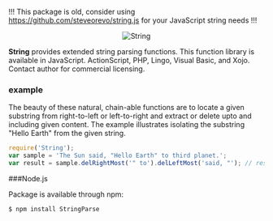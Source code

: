 !!! This package is old, consider using https://github.com/steveorevo/string.js for your JavaScript string needs !!!

<p align="center">
  <img src="https://raw.github.com/serverpress/String/master/logo.png" alt="String" />
</p>

**String** provides extended string parsing functions. This function library is available in JavaScript. ActionScript, PHP, Lingo, Visual Basic, and Xojo. Contact author for commercial licensing.

### example
The beauty of these natural, chain-able functions are to locate a given substring from right-to-left or left-to-right and extract or delete upto and including given content. The example illustrates isolating the substring "Hello Earth" from the given string.

```javascript
require('String');
var sample = 'The Sun said, "Hello Earth" to third planet.';
var result = sample.delRightMost('" to').delLeftMost('said, "'); // result now contains Hello Earth
```

###Node.js

Package is available through npm:

```bash
$ npm install StringParse
```

